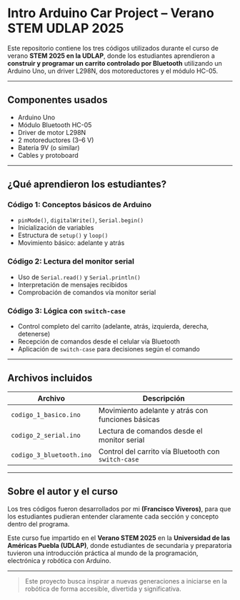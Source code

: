 # Intro Arduino Car Project – Verano STEM UDLAP 2025

Este repositorio contiene los tres códigos utilizados durante el curso de verano **STEM 2025 en la UDLAP**, donde los estudiantes aprendieron a **construir y programar un carrito controlado por Bluetooth** utilizando un Arduino Uno, un driver L298N, dos motoreductores y el módulo HC-05.

---

## Componentes usados
- Arduino Uno
- Módulo Bluetooth HC-05
- Driver de motor L298N
- 2 motoreductores (3–6 V)
- Batería 9V (o similar)
- Cables y protoboard

---

## ¿Qué aprendieron los estudiantes?

### Código 1: Conceptos básicos de Arduino
- `pinMode()`, `digitalWrite()`, `Serial.begin()`
- Inicialización de variables
- Estructura de `setup()` y `loop()`
- Movimiento básico: adelante y atrás

### Código 2: Lectura del monitor serial
- Uso de `Serial.read()` y `Serial.println()`
- Interpretación de mensajes recibidos
- Comprobación de comandos vía monitor serial

### Código 3: Lógica con `switch-case`
- Control completo del carrito (adelante, atrás, izquierda, derecha, detenerse)
- Recepción de comandos desde el celular vía Bluetooth
- Aplicación de `switch-case` para decisiones según el comando

---

## Archivos incluidos

| Archivo                 | Descripción                                            |
|-------------------------|--------------------------------------------------------|
| `codigo_1_basico.ino`   | Movimiento adelante y atrás con funciones básicas      |
| `codigo_2_serial.ino`   | Lectura de comandos desde el monitor serial            |
| `codigo_3_bluetooth.ino`| Control del carrito vía Bluetooth con `switch-case`    |

---

## Sobre el autor y el curso

Los tres códigos fueron desarrollados por mi **(Francisco Viveros)**, para que los estudiantes pudieran entender claramente cada sección y concepto dentro del programa.

Este curso fue impartido en el **Verano STEM 2025** en la **Universidad de las Américas Puebla (UDLAP)**, donde estudiantes de secundaria y preparatoria tuvieron una introducción práctica al mundo de la programación, electrónica y robótica con Arduino.

---

> Este proyecto busca inspirar a nuevas generaciones a iniciarse en la robótica de forma accesible, divertida y significativa.
